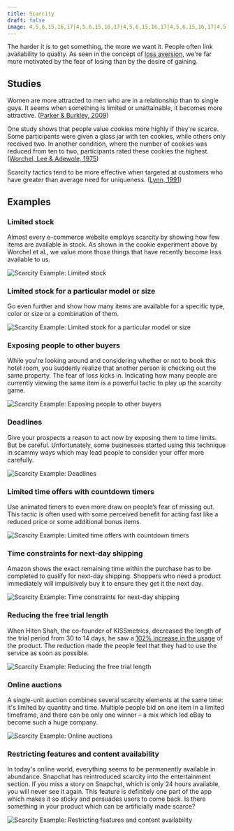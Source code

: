 ```yaml
---
title: Scarcity
draft: false
image: 4,5,6,15,16,17|4,5,6,15,16,17|4,5,6,15,16,17|4,5,6,15,16,17|4,5,6,15,16,17|4,5,6,15,16,17|4,5,6,15,16,17|4,5,6,15,16,17|4,5,6,15,16,17|4,5,6,15,16,17|4,5,6,15,16,17|4,5,6,15,16,17|4,5,6,15,16,17|4,5,6,15,16,17|4,5,6,15,16,17|4,5,6,7,8,9,10,11,12,13,14,15,16,17|4,5,6,15,16,17|4,5,6,7,8,9,10,11,12,13,14,15,16,17|4,5,6,7,8,9,10,11,12,13,14,15,16,17|5,6,7,8,9,10,11,12,13,14,15,16
---
```


The harder it is to get something, the more we want it. People often link availability to quality. As seen in the concept of [loss aversion](/loss-aversion/), we're far more motivated by the fear of losing than by the desire of gaining.


## Studies

Women are more attracted to men who are in a relationship than to single guys. It seems when something is limited or unattainable, it becomes more attractive. ([Parker & Burkley, 2009](http://www.sciencedirect.com/science/article/pii/S0022103109001048?via=ihub))

One study shows that people value cookies more highly if they're scarce. Some participants were given a glass jar with ten cookies, while others only received two. In another condition, where the number of cookies was reduced from ten to two, participants rated these cookies the highest. ([Worchel, Lee & Adewole, 1975](http://psycnet.apa.org/record/1976-03817-001))

Scarcity tactics tend to be more effective when targeted at customers who have greater than average need for uniqueness. ([Lynn, 1991](http://scholarship.sha.cornell.edu/cgi/viewcontent.cgi?article=1181&context=articles))


## Examples


### Limited stock
Almost every e-commerce website employs scarcity by showing how few items are available in stock. As shown in the cookie experiment above by Worchel et al., we value more those things that have recently become less available to us.

![Scarcity Example: Limited stock](01-quantity-countdown.png)


### Limited stock for a particular model or size
Go even further and show how many items are available for a specific type, color or size or a combination of them.

![Scarcity Example: Limited stock for a particular model or size](02-limited-stock-model.png)


### Exposing people to other buyers
While you're looking around and considering whether or not to book this hotel room, you suddenly realize that another person is checking out the same property. The fear of loss kicks in. Indicating how many people are currently viewing the same item is a powerful tactic to play up the scarcity game.

![Scarcity Example: Exposing people to other buyers](03-real-time-user-count.png)


### Deadlines
Give your prospects a reason to act now by exposing them to time limits. But be careful. Unfortunately, some businesses started using this technique in scammy ways which may lead people to consider your offer more carefully.

![Scarcity Example: Deadlines](04-deadlines.png)


### Limited time offers with countdown timers
Use animated timers to even more draw on people’s fear of missing out. This tactic is often used with some perceived benefit for acting fast like a reduced price or some additional bonus items.

![Scarcity Example: Limited time offers with countdown timers](05-limited-time-countdown.png)


### Time constraints for next-day shipping
Amazon shows the exact remaining time within the purchase has to be completed to qualify for next-day shipping. Shoppers who need a product immediately will impulsively buy it to ensure they get it the next day.

![Scarcity Example: Time constraints for next-day shipping](06-next-day-shipping.png)


### Reducing the free trial length
When Hiten Shah, the co-founder of KISSmetrics, decreased the length of the trial period from 30 to 14 days, he saw a [102% increase in the usage](https://www.quicksprout.com/2013/01/14/11-obvious-ab-tests-you-should-try/) of the product. The reduction made the people feel that they had to use the service as soon as possible.

![Scarcity Example: Reducing the free trial length](07-reducing-trial-period.png)


### Online auctions
A single-unit auction combines several scarcity elements at the same time: it's limited by quantity and time. Multiple people bid on one item in a limited timeframe, and there can be only one winner – a mix which led eBay to become such a huge company.

![Scarcity Example: Online auctions](08-online-auctions.png)


### Restricting features and content availability
In today's online world, everything seems to be permanently available in abundance. Snapchat has reintroduced scarcity into the entertainment section. If you miss a story on Snapchat, which is only 24 hours available, you will never see it again. This feature is definitely one part of the app which makes it so sticky and persuades users to come back. Is there something in your product which can be artificially made scarce?

![Scarcity Example: Restricting features and content availability](09-limiting-feature-availability.png)
